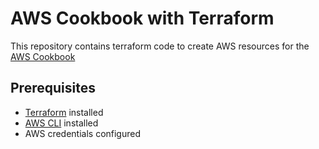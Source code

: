 # AWS Cookbook with Terraform

This repository contains terraform code to create AWS resources for the [AWS Cookbook](https://github.com/AWSCookbook)

## Prerequisites

* [Terraform](https://www.terraform.io/downloads.html) installed
* [AWS CLI](https://docs.aws.amazon.com/cli/latest/userguide/cli-chap-install.html) installed
* AWS credentials configured